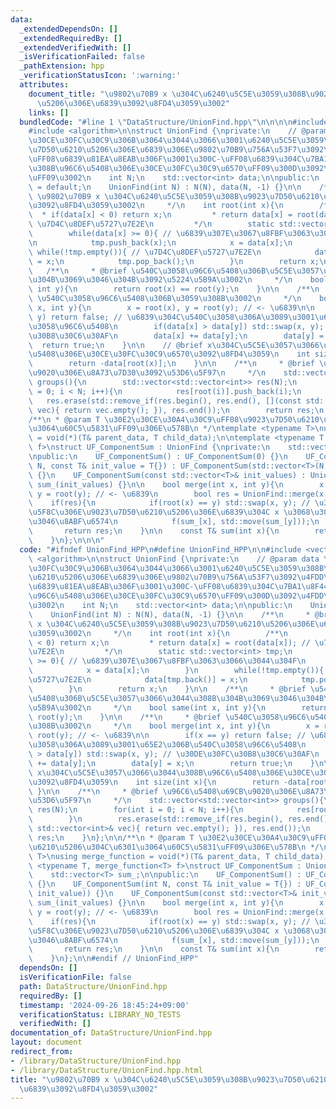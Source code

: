 ```yaml
---
data:
  _extendedDependsOn: []
  _extendedRequiredBy: []
  _extendedVerifiedWith: []
  _isVerificationFailed: false
  _pathExtension: hpp
  _verificationStatusIcon: ':warning:'
  attributes:
    document_title: "\u9802\u70B9 x \u304C\u6240\u5C5E\u3059\u308B\u9023\u7D50\u6210\
      \u5206\u306E\u6839\u3092\u8FD4\u3059\u3002"
    links: []
  bundledCode: "#line 1 \"DataStructure/UnionFind.hpp\"\n\n\n\n#include <vector>\n\
    #include <algorithm>\n\nstruct UnionFind {\nprivate:\n    // @param data \u5404\
    \u30CE\u30FC\u30C9\u306B\u3064\u3044\u3066\u3001\u6240\u5C5E\u3059\u308B\u9023\
    \u7D50\u6210\u5206\u306E\u6839\u306E\u9802\u70B9\u756A\u53F7\u3092\u4FDD\u6301\
    \uFF08\u6839\u81EA\u8EAB\u306F\u3001\u300C-\uFF08\u6839\u304C\u7BA1\u8F44\u3059\
    \u308B\u96C6\u5408\u306E\u30CE\u30FC\u30C9\u6570\uFF09\u300D\u3092\u4FDD\u6301\
    \uFF09\u3002\n    int N;\n    std::vector<int> data;\n\npublic:\n    UnionFind()\
    \ = default;\n    UnionFind(int N) : N(N), data(N, -1) {}\n\n    /**\n     * @brief\
    \ \u9802\u70B9 x \u304C\u6240\u5C5E\u3059\u308B\u9023\u7D50\u6210\u5206\u306E\u6839\
    \u3092\u8FD4\u3059\u3002\n     */\n    int root(int x){\n        /**\n       \
    \  * if(data[x] < 0) return x;\n         * return data[x] = root(data[x]); //\
    \ \u7D4C\u8DEF\u5727\u7E2E\n         */\n        static std::vector<int> tmp;\n\
    \        while(data[x] >= 0){ // \u6839\u307E\u3067\u8FBF\u3063\u3066\u3044\u304F\
    \n            tmp.push_back(x);\n            x = data[x];\n        }\n       \
    \ while(!tmp.empty()){ // \u7D4C\u8DEF\u5727\u7E2E\n            data[tmp.back()]\
    \ = x;\n            tmp.pop_back();\n        }\n        return x;\n    }\n\n \
    \   /**\n     * @brief \u540C\u3058\u96C6\u5408\u306B\u5C5E\u3057\u3066\u3044\u308B\
    \u304B\u3069\u3046\u304B\u3092\u5224\u5B9A\u3002\n     */\n    bool same(int x,\
    \ int y){\n        return root(x) == root(y);\n    }\n\n    /**\n     * @brief\
    \ \u540C\u3058\u96C6\u5408\u306B\u3059\u308B\u3002\n     */\n    bool merge(int\
    \ x, int y){\n        x = root(x), y = root(y); // <- \u6839\n\n        if(x ==\
    \ y) return false; // \u6839\u304C\u540C\u3058\u306A\u3089\u3001\u65E2\u306B\u540C\
    \u3058\u96C6\u5408\n        if(data[x] > data[y]) std::swap(x, y); // \u30DE\u30FC\
    \u30B8\u30C6\u30AF\n        data[x] += data[y];\n        data[y] = x;\n      \
    \  return true;\n    }\n\n    // @brief x\u304C\u5C5E\u3057\u3066\u3044\u308B\u96C6\
    \u5408\u306E\u30CE\u30FC\u30C9\u6570\u3092\u8FD4\u3059\n    int size(int x){\n\
    \        return -data[root(x)];\n    }\n\n    /**\n     * @brief \u96C6\u5408\u69CB\
    \u9020\u306E\u8A73\u7D30\u3092\u53D6\u5F97\n     */\n    std::vector<std::vector<int>>\
    \ groups(){\n        std::vector<std::vector<int>> res(N);\n        for(int i\
    \ = 0; i < N; i++){\n            res[root(i)].push_back(i);\n        }\n     \
    \   res.erase(std::remove_if(res.begin(), res.end(), [](const std::vector<int>&\
    \ vec){ return vec.empty(); }), res.end());\n        return res;\n    }\n};\n\n\
    /**\n * @param T \u30E2\u30CE\u30A4\u30C9\uFF08\u9023\u7D50\u6210\u5206\u304C\u6301\
    \u3064\u60C5\u5831\uFF09\u306E\u578B\n */\ntemplate <typename T>\nusing merge_function\
    \ = void(*)(T& parent_data, T child_data);\n\ntemplate <typename T, merge_function<T>\
    \ f>\nstruct UF_ComponentSum : UnionFind {\nprivate:\n    std::vector<T> sum_;\n\
    \npublic:\n    UF_ComponentSum() : UF_ComponentSum(0) {}\n    UF_ComponentSum(int\
    \ N, const T& init_value = T{}) : UF_ComponentSum(std::vector<T>(N, init_value))\
    \ {}\n    UF_ComponentSum(const std::vector<T>& init_values) : UnionFind(init_values.size()),\
    \ sum_(init_values) {}\n\n    bool merge(int x, int y){\n        x = root(x),\
    \ y = root(y); // <- \u6839\n        bool res = UnionFind::merge(x, y);\n    \
    \    if(res){\n            if(root(x) == y) std::swap(x, y); // \u30DE\u30FC\u30B8\
    \u5F8C\u306E\u9023\u7D50\u6210\u5206\u306E\u6839\u304C x \u3068\u306A\u308B\u3088\
    \u3046\u8ABF\u6574\n            f(sum_[x], std::move(sum_[y]));\n        }\n \
    \       return res;\n    }\n\n    const T& sum(int x){\n        return sum_[root(x)];\n\
    \    }\n};\n\n\n"
  code: "#ifndef UnionFind_HPP\n#define UnionFind_HPP\n\n#include <vector>\n#include\
    \ <algorithm>\n\nstruct UnionFind {\nprivate:\n    // @param data \u5404\u30CE\
    \u30FC\u30C9\u306B\u3064\u3044\u3066\u3001\u6240\u5C5E\u3059\u308B\u9023\u7D50\
    \u6210\u5206\u306E\u6839\u306E\u9802\u70B9\u756A\u53F7\u3092\u4FDD\u6301\uFF08\
    \u6839\u81EA\u8EAB\u306F\u3001\u300C-\uFF08\u6839\u304C\u7BA1\u8F44\u3059\u308B\
    \u96C6\u5408\u306E\u30CE\u30FC\u30C9\u6570\uFF09\u300D\u3092\u4FDD\u6301\uFF09\
    \u3002\n    int N;\n    std::vector<int> data;\n\npublic:\n    UnionFind() = default;\n\
    \    UnionFind(int N) : N(N), data(N, -1) {}\n\n    /**\n     * @brief \u9802\u70B9\
    \ x \u304C\u6240\u5C5E\u3059\u308B\u9023\u7D50\u6210\u5206\u306E\u6839\u3092\u8FD4\
    \u3059\u3002\n     */\n    int root(int x){\n        /**\n         * if(data[x]\
    \ < 0) return x;\n         * return data[x] = root(data[x]); // \u7D4C\u8DEF\u5727\
    \u7E2E\n         */\n        static std::vector<int> tmp;\n        while(data[x]\
    \ >= 0){ // \u6839\u307E\u3067\u8FBF\u3063\u3066\u3044\u304F\n            tmp.push_back(x);\n\
    \            x = data[x];\n        }\n        while(!tmp.empty()){ // \u7D4C\u8DEF\
    \u5727\u7E2E\n            data[tmp.back()] = x;\n            tmp.pop_back();\n\
    \        }\n        return x;\n    }\n\n    /**\n     * @brief \u540C\u3058\u96C6\
    \u5408\u306B\u5C5E\u3057\u3066\u3044\u308B\u304B\u3069\u3046\u304B\u3092\u5224\
    \u5B9A\u3002\n     */\n    bool same(int x, int y){\n        return root(x) ==\
    \ root(y);\n    }\n\n    /**\n     * @brief \u540C\u3058\u96C6\u5408\u306B\u3059\
    \u308B\u3002\n     */\n    bool merge(int x, int y){\n        x = root(x), y =\
    \ root(y); // <- \u6839\n\n        if(x == y) return false; // \u6839\u304C\u540C\
    \u3058\u306A\u3089\u3001\u65E2\u306B\u540C\u3058\u96C6\u5408\n        if(data[x]\
    \ > data[y]) std::swap(x, y); // \u30DE\u30FC\u30B8\u30C6\u30AF\n        data[x]\
    \ += data[y];\n        data[y] = x;\n        return true;\n    }\n\n    // @brief\
    \ x\u304C\u5C5E\u3057\u3066\u3044\u308B\u96C6\u5408\u306E\u30CE\u30FC\u30C9\u6570\
    \u3092\u8FD4\u3059\n    int size(int x){\n        return -data[root(x)];\n   \
    \ }\n\n    /**\n     * @brief \u96C6\u5408\u69CB\u9020\u306E\u8A73\u7D30\u3092\
    \u53D6\u5F97\n     */\n    std::vector<std::vector<int>> groups(){\n        std::vector<std::vector<int>>\
    \ res(N);\n        for(int i = 0; i < N; i++){\n            res[root(i)].push_back(i);\n\
    \        }\n        res.erase(std::remove_if(res.begin(), res.end(), [](const\
    \ std::vector<int>& vec){ return vec.empty(); }), res.end());\n        return\
    \ res;\n    }\n};\n\n/**\n * @param T \u30E2\u30CE\u30A4\u30C9\uFF08\u9023\u7D50\
    \u6210\u5206\u304C\u6301\u3064\u60C5\u5831\uFF09\u306E\u578B\n */\ntemplate <typename\
    \ T>\nusing merge_function = void(*)(T& parent_data, T child_data);\n\ntemplate\
    \ <typename T, merge_function<T> f>\nstruct UF_ComponentSum : UnionFind {\nprivate:\n\
    \    std::vector<T> sum_;\n\npublic:\n    UF_ComponentSum() : UF_ComponentSum(0)\
    \ {}\n    UF_ComponentSum(int N, const T& init_value = T{}) : UF_ComponentSum(std::vector<T>(N,\
    \ init_value)) {}\n    UF_ComponentSum(const std::vector<T>& init_values) : UnionFind(init_values.size()),\
    \ sum_(init_values) {}\n\n    bool merge(int x, int y){\n        x = root(x),\
    \ y = root(y); // <- \u6839\n        bool res = UnionFind::merge(x, y);\n    \
    \    if(res){\n            if(root(x) == y) std::swap(x, y); // \u30DE\u30FC\u30B8\
    \u5F8C\u306E\u9023\u7D50\u6210\u5206\u306E\u6839\u304C x \u3068\u306A\u308B\u3088\
    \u3046\u8ABF\u6574\n            f(sum_[x], std::move(sum_[y]));\n        }\n \
    \       return res;\n    }\n\n    const T& sum(int x){\n        return sum_[root(x)];\n\
    \    }\n};\n\n#endif // UnionFind_HPP"
  dependsOn: []
  isVerificationFile: false
  path: DataStructure/UnionFind.hpp
  requiredBy: []
  timestamp: '2024-09-26 18:45:24+09:00'
  verificationStatus: LIBRARY_NO_TESTS
  verifiedWith: []
documentation_of: DataStructure/UnionFind.hpp
layout: document
redirect_from:
- /library/DataStructure/UnionFind.hpp
- /library/DataStructure/UnionFind.hpp.html
title: "\u9802\u70B9 x \u304C\u6240\u5C5E\u3059\u308B\u9023\u7D50\u6210\u5206\u306E\
  \u6839\u3092\u8FD4\u3059\u3002"
---
```

